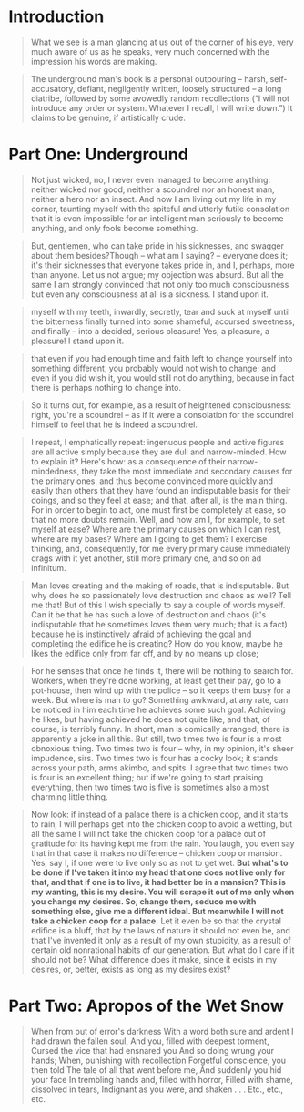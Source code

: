 # Introduction

> What we see is a man glancing at us out of the corner of his eye, very much aware of us as he speaks, very much concerned with the impression his words are making.

> The underground man's book is a personal outpouring – harsh, self-accusatory, defiant, negligently written, loosely structured – a long diatribe, followed by some avowedly random recollections (“I will not introduce any order or system. Whatever I recall, I will write down.”) It claims to be genuine, if artistically crude.

# Part One: Underground

> Not just wicked, no, I never even managed to become anything: neither wicked nor good, neither a scoundrel nor an honest man, neither a hero nor an insect. And now I am living out my life in my corner, taunting myself with the spiteful and utterly futile consolation that it is even impossible for an intelligent man seriously to become anything, and only fools become something.

> But, gentlemen, who can take pride in his sicknesses, and swagger about them besides?Though – what am I saying? – everyone does it; it's their sicknesses that everyone takes pride in, and I, perhaps, more than anyone. Let us not argue; my objection was absurd. But all the same I am strongly convinced that not only too much consciousness but even any consciousness at all is a sickness. I stand upon it.

> myself with my teeth, inwardly, secretly, tear and suck at myself until the bitterness finally turned into some shameful, accursed sweetness, and finally – into a decided, serious pleasure! Yes, a pleasure, a pleasure! I stand upon it.

> that even if you had enough time and faith left to change yourself into something different, you probably would not wish to change; and even if you did wish it, you would still not do anything, because in fact there is perhaps nothing to change into. 

> So it turns out, for example, as a result of heightened consciousness: right, you're a scoundrel – as if it were a consolation for the scoundrel himself to feel that he is indeed a scoundrel.

> I repeat, I emphatically repeat: ingenuous people and active figures are all active simply because they are dull and narrow-minded. How to explain it? Here's how: as a consequence of their narrow-mindedness, they take the most immediate and secondary causes for the primary ones, and thus become convinced more quickly and easily than others that they have found an indisputable basis for their doings, and so they feel at ease; and that, after all, is the main thing. For in order to begin to act, one must first be completely at ease, so that no more doubts remain. Well, and how am I, for example, to set myself at ease? Where are the primary causes on which I can rest, where are my bases? Where am I going to get them? I exercise thinking, and, consequently, for me every primary cause immediately drags with it yet another, still more primary one, and so on ad infinitum.

> Man loves creating and the making of roads, that is indisputable. But why does he so passionately love destruction and chaos as well? Tell me that! But of this I wish specially to say a couple of words myself. Can it be that he has such a love of destruction and chaos (it's indisputable that he sometimes loves them very much; that is a fact) because he is instinctively afraid of achieving the goal and completing the edifice he is creating? How do you know, maybe he likes the edifice only from far off, and by no means up close;

> For he senses that once he finds it, there will be nothing to search for. Workers, when they're done working, at least get their pay, go to a pot-house, then wind up with the police – so it keeps them busy for a week. But where is man to go? Something awkward, at any rate, can be noticed in him each time he achieves some such goal. Achieving he likes, but having achieved he does not quite like, and that, of course, is terribly funny. In short, man is comically arranged; there is apparently a joke in all this. But still, two times two is four is a most obnoxious thing. Two times two is four – why, in my opinion, it's sheer impudence, sirs. Two times two is four has a cocky look; it stands across your path, arms akimbo, and spits. I agree that two times two is four is an excellent thing; but if we're going to start praising everything, then two times two is five is sometimes also a most charming little thing.

> Now look: if instead of a palace there is a chicken coop, and it starts to rain, I will perhaps get into the chicken coop to avoid a wetting, but all the same I will not take the chicken coop for a palace out of gratitude for its having kept me from the rain. You laugh, you even say that in that case it makes no difference – chicken coop or mansion. Yes, say I, if one were to live only so as not to get wet. **But what's to be done if I've taken it into my head that one does not live only for that, and that if one is to live, it had better be in a mansion? This is my wanting, this is my desire. You will scrape it out of me only when you change my desires. So, change them, seduce me with something else, give me a different ideal. But meanwhile I will not take a chicken coop for a palace.** Let it even be so that the crystal edifice is a bluff, that by the laws of nature it should not even be, and that I've invented it only as a result of my own stupidity, as a result of certain old nonrational habits of our generation. But what do I care if it should not be? What difference does it make, since it exists in my desires, or, better, exists as long as my desires exist?

# Part Two: Apropos of the Wet Snow

> When from out of error's darkness
> With a word both sure and ardent
> I had drawn the fallen soul,
> And you, filled with deepest torment,
> Cursed the vice that had ensnared you
> And so doing wrung your hands;
> When, punishing with recollection
> Forgetful conscience, you then told
> The tale of all that went before me,
> And suddenly you hid your face
> In trembling hands and, filled with horror,
> Filled with shame, dissolved in tears, 
> Indignant as you were, and shaken . . . Etc., etc., etc.